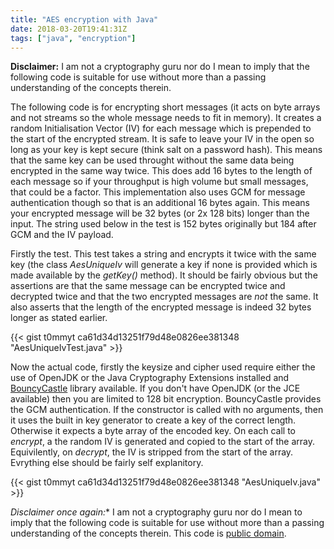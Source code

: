 ```yaml
---
title: "AES encryption with Java"
date: 2018-03-20T19:41:31Z
tags: ["java", "encryption"]
---
```

**Disclaimer:**  I am not a cryptography guru nor do I mean to imply that the following code is suitable for use without more than a passing understanding of the concepts therein.

The following code is for encrypting short messages (it acts on byte arrays and not streams so the whole message needs to fit in memory). It creates a random Initialisation Vector (IV) for each message which is prepended to the start of the encrypted stream.  It is safe to leave your IV in the open so long as your key is kept secure (think salt on a password hash).  This means that the same key can be used throught without the same data being encrypted in the same way twice.  This does add 16 bytes to the length of each message so if your throughput is high volume but small messages, that could be a factor.  This implementation also uses GCM for message authentication though so that is an additional 16 bytes again.  This means your encrypted message will be 32 bytes (or 2x 128 bits) longer than the input.  The string used below in the test is 152 bytes originally but 184 after GCM and the IV payload.

Firstly the test.  This test takes a string and encrypts it twice with the same key (the class *AesUniqueIv* will generate a key if none is provided which is made available by the *getKey()* method).  It should be fairly obvious but the assertions are that the same message can be encrypted twice and decrypted twice and that the two encrypted messages are *not* the same.  It also asserts that the length of the encrypted message is indeed 32 bytes longer as stated earlier.

{{< gist t0mmyt ca61d34d13251f79d48e0826ee381348 "AesUniqueIvTest.java" >}}

Now the actual code, firstly the keysize and cipher used require either the use of OpenJDK or the Java Cryptography Extensions installed and [BouncyCastle](https://www.bouncycastle.org/java.html) library available.  If you don't have OpenJDK (or the JCE available) then you are limited to 128 bit encryption.  BouncyCastle provides the GCM authentication.  If the constructor is called with no arguments, then it uses the built in key generator to create a key of the correct length.  Otherwise it expects a byte array of the encoded key.  On each call to *encrypt*, a the random IV is generated and copied to the start of the array.  Equivilently, on *decrypt*, the IV is stripped from the start of the array.  Evrything else should be fairly self explanitory.

{{< gist t0mmyt ca61d34d13251f79d48e0826ee381348 "AesUniqueIv.java" >}}

*Disclaimer once again:**  I am not a cryptography guru nor do I mean to imply that the following code is suitable for use without more than a passing understanding of the concepts therein.  This code is [public domain](https://unlicense.org/).
